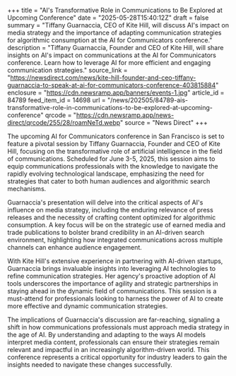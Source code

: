 +++
title = "AI's Transformative Role in Communications to Be Explored at Upcoming Conference"
date = "2025-05-28T15:40:12Z"
draft = false
summary = "Tiffany Guarnaccia, CEO of Kite Hill, will discuss AI's impact on media strategy and the importance of adapting communication strategies for algorithmic consumption at the AI for Communicators conference."
description = "Tiffany Guarnaccia, Founder and CEO of Kite Hill, will share insights on AI's impact on communications at the AI for Communicators conference. Learn how to leverage AI for more efficient and engaging communication strategies."
source_link = "https://newsdirect.com/news/kite-hill-founder-and-ceo-tiffany-guarnaccia-to-speak-at-ai-for-communicators-conference-403815884"
enclosure = "https://cdn.newsramp.app/banners/events-1.jpg"
article_id = 84789
feed_item_id = 14698
url = "/news/202505/84789-ais-transformative-role-in-communications-to-be-explored-at-upcoming-conference"
qrcode = "https://cdn.newsramp.app/news-direct/qrcode/255/28/roamNeTd.webp"
source = "News Direct"
+++

<p>The upcoming AI for Communicators conference in San Francisco is set to feature a pivotal session by Tiffany Guarnaccia, Founder and CEO of Kite Hill, focusing on the transformative role of artificial intelligence in the field of communications. Scheduled for June 3-5, 2025, this session aims to equip communications professionals with the knowledge to navigate the rapidly evolving technological landscape, emphasizing the need for strategies that cater to both human audiences and algorithmic search mechanisms.</p><p>Guarnaccia's presentation will delve into the critical aspects of AI's influence on media strategy, including the enduring relevance of press releases and the necessity of crafting content optimized for algorithmic consumption. A key focus will be on the strategic use of earned media and trade publications to bolster brand credibility in an AI-driven search environment, highlighting how integrated communications across multiple channels can enhance audience engagement.</p><p>With Kite Hill's extensive experience in partnering with AI-driven startups, Guarnaccia brings invaluable insights into leveraging AI technologies to refine communication strategies. Her agency's proactive adoption of AI tools underscores the importance of agility and strategic partnerships in staying ahead in the dynamic field of communications. This session is a must-attend for professionals looking to harness the power of AI to create more effective and dynamic communication strategies.</p><p>The implications of Guarnaccia's discussion are far-reaching, signaling a shift in how communications professionals must approach media strategy in the age of AI. By understanding and adapting to the ways AI models interpret media content, professionals can ensure their strategies remain relevant and impactful in an increasingly algorithm-driven world. This conference represents a critical opportunity for industry leaders to gain the insights needed to navigate these changes successfully.</p>